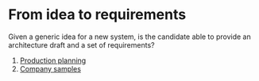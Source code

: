 # From idea to requirements

Given a generic idea for a new system, is the candidate able to provide an architecture draft and a set of requirements?

1. [Production planning](./production_planning.md)
2. [Company samples](./company_samples.md)
